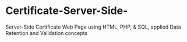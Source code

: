 # Certificate-Server-Side-
Server-Side Certificate Web Page using HTML, PHP, &amp; SQL, applied Data Retention and Validation concepts
